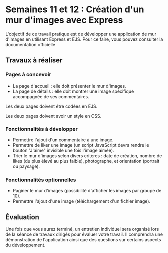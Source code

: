 # Semaines 11 et 12 : Création d'un mur d'images avec Express

L'objectif de ce travail pratique est de développer une application de mur d'images en utilisant Express et EJS. Pour ce faire, vous pouvez consulter la documentation officielle

## Travaux à réaliser

### Pages à concevoir

- La page d'accueil : elle doit présenter le mur d'images.
- La page de détails : elle doit montrer une image spécifique accompagnée de ses commentaires.

Les deux pages doivent être codées en EJS.

Les deux pages doivent avoir un style en CSS.

### Fonctionnalités à développer

- Permettre l'ajout d'un commentaire à une image.
- Permettre de liker une image (un script JavaScript devra rendre le bouton "J'aime" invisible une fois l'image aimée).
- Trier le mur d'images selon divers critères : date de création, nombre de likes (du plus élevé au plus faible), photographe, et orientation (portrait ou paysage).

### Fonctionnalités optionnelles

- Paginer le mur d'images (possibilité d'afficher les images par groupe de 10).
- Permettre l'ajout d'une image (téléchargement d'un fichier image).

## Évaluation

Une fois que vous aurez terminé, un entretien individuel sera organisé lors de la séance de travaux dirigés pour évaluer votre travail. Il comprendra une démonstration de l'application ainsi que des questions sur certains aspects du développement.
